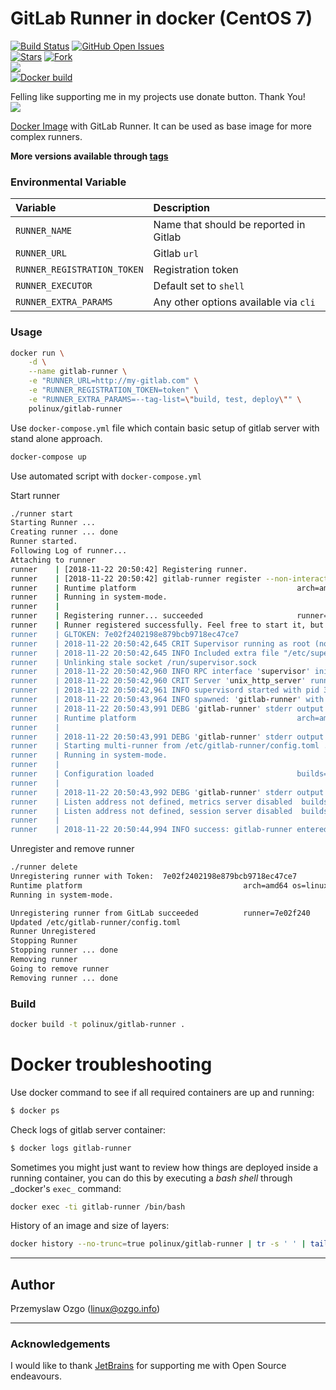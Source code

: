 # GitLab Runner in docker (CentOS 7)

[![Build Status](https://travis-ci.com/pozgo/docker-gitlab-runner.svg?branch=master)](https://travis-ci.com/pozgo/docker-gitlab-runner)
[![GitHub Open Issues](https://img.shields.io/github/issues/pozgo/docker-gitlab-runner.svg)](https://github.com/pozgo/docker-gitlab-runner/issues)  
[![Stars](https://img.shields.io/github/stars/pozgo/docker-gitlab-runner.svg?style=social&label=Stars)]()
[![Fork](https://img.shields.io/github/forks/pozgo/docker-gitlab-runner.svg?style=social&label=Fork)]()  
[![](https://img.shields.io/github/release/pozgo/docker-gitlab-runner.svg)](https://github.com/pozgo/docker-gitlab-runner/releases)  
[![Docker build](http://dockeri.co/image/polinux/gitlab-runner)](https://hub.docker.com/r/polinux/gitlab-runner/)

Felling like supporting me in my projects use donate button. Thank You!  
[![](https://img.shields.io/badge/donate-PayPal-blue.svg)](https://www.paypal.me/POzgo)

[Docker Image](https://registry.hub.docker.com/u/polinux/gitlab-runner/) with GitLab Runner. It can be used as base image for more complex runners.

**More versions available through [tags](https://hub.docker.com/r/polinux/gitlab-runner/tags/)**

### Environmental Variable

|Variable|Description|
|:--|:--|
|`RUNNER_NAME`|Name that should be reported in Gitlab|
|`RUNNER_URL`|Gitlab `url`|
|`RUNNER_REGISTRATION_TOKEN`|Registration token|
|`RUNNER_EXECUTOR`|Default set to `shell`|
|`RUNNER_EXTRA_PARAMS`|Any other options available via `cli`|

### Usage

```bash
docker run \
    -d \
    --name gitlab-runner \
    -e "RUNNER_URL=http://my-gitlab.com" \
    -e "RUNNER_REGISTRATION_TOKEN=token" \
    -e "RUNNER_EXTRA_PARAMS=--tag-list=\"build, test, deploy\"" \
    polinux/gitlab-runner
```

Use `docker-compose.yml` file which contain basic setup of gitlab server with stand alone approach.

```bash
docker-compose up
```

Use automated script with `docker-compose.yml`

Start runner

```bash
./runner start
Starting Runner ...
Creating runner ... done
Runner started.
Following Log of runner...
Attaching to runner
runner    | [2018-11-22 20:50:42] Registering runner.
runner    | [2018-11-22 20:50:42] gitlab-runner register --non-interactive --name="runner" --url="https://my-gitlab.com/" --registration-token="xxxxxxxxxxxxxxxxx" --executor="shell"
runner    | Runtime platform                                    arch=amd64 os=linux pid=15 revision=cf91d5e1 version=11.4.2
runner    | Running in system-mode.
runner    |
runner    | Registering runner... succeeded                     runner=uM6p5qyF
runner    | Runner registered successfully. Feel free to start it, but if it's running already the config should be automatically reloaded!
runner    | GLTOKEN: 7e02f2402198e879bcb9718ec47ce7
runner    | 2018-11-22 20:50:42,645 CRIT Supervisor running as root (no user in config file)
runner    | 2018-11-22 20:50:42,645 INFO Included extra file "/etc/supervisor.d/gitlab-runner.conf" during parsing
runner    | Unlinking stale socket /run/supervisor.sock
runner    | 2018-11-22 20:50:42,960 INFO RPC interface 'supervisor' initialized
runner    | 2018-11-22 20:50:42,960 CRIT Server 'unix_http_server' running without any HTTP authentication checking
runner    | 2018-11-22 20:50:42,961 INFO supervisord started with pid 32
runner    | 2018-11-22 20:50:43,964 INFO spawned: 'gitlab-runner' with pid 35
runner    | 2018-11-22 20:50:43,991 DEBG 'gitlab-runner' stderr output:
runner    | Runtime platform                                    arch=amd64 os=linux pid=35 revision=cf91d5e1 version=11.4.2
runner    |
runner    | 2018-11-22 20:50:43,991 DEBG 'gitlab-runner' stderr output:
runner    | Starting multi-runner from /etc/gitlab-runner/config.toml ...  builds=0
runner    | Running in system-mode.
runner    |
runner    | Configuration loaded                                builds=0
runner    |
runner    | 2018-11-22 20:50:43,992 DEBG 'gitlab-runner' stderr output:
runner    | Listen address not defined, metrics server disabled  builds=0
runner    | Listen address not defined, session server disabled  builds=0
runner    |
runner    | 2018-11-22 20:50:44,994 INFO success: gitlab-runner entered RUNNING state, process has stayed up for > than 1 seconds (startsecs)
```

Unregister and remove runner

```bash
./runner delete
Unregistering runner with Token:  7e02f2402198e879bcb9718ec47ce7
Runtime platform                                    arch=amd64 os=linux pid=46 revision=cf91d5e1 version=11.4.2
Running in system-mode.

Unregistering runner from GitLab succeeded          runner=7e02f240
Updated /etc/gitlab-runner/config.toml
Runner Unregistered
Stopping Runner
Stopping runner ... done
Removing runner
Going to remove runner
Removing runner ... done
```

### Build

```bash
docker build -t polinux/gitlab-runner .
```

Docker troubleshooting
======================

Use docker command to see if all required containers are up and running:

```bash
$ docker ps
```

Check logs of gitlab server container:

```bash
$ docker logs gitlab-runner
```

Sometimes you might just want to review how things are deployed inside a running container, you can do this by executing a _bash shell_ through _docker's `exec_` command:

```bash
docker exec -ti gitlab-runner /bin/bash
```

History of an image and size of layers:

```bash
docker history --no-trunc=true polinux/gitlab-runner | tr -s ' ' | tail -n+2 | awk -F " ago " '{print $2}'
```

---

## Author
Przemyslaw Ozgo (<linux@ozgo.info>)

---

### Acknowledgements
I would like to thank [JetBrains](https://www.jetbrains.com/) for supporting me with Open Source endeavours.